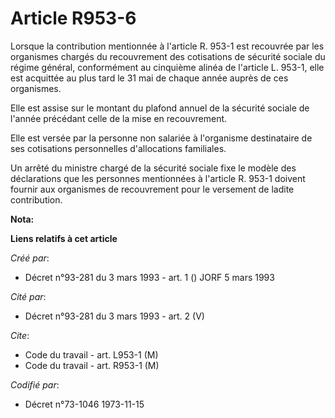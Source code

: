 # Article R953-6

Lorsque la contribution mentionnée à l'article R. 953-1 est recouvrée par les organismes chargés du recouvrement des
cotisations de sécurité sociale du régime général, conformément au cinquième alinéa de l'article L. 953-1, elle est acquittée
au plus tard le 31 mai de chaque année auprès de ces organismes.

Elle est assise sur le montant du plafond annuel de la sécurité sociale de l'année précédant celle de la mise en
recouvrement.

Elle est versée par la personne non salariée à l'organisme destinataire de ses cotisations personnelles d'allocations
familiales.

Un arrêté du ministre chargé de la sécurité sociale fixe le modèle des déclarations que les personnes mentionnées à l'article
R. 953-1 doivent fournir aux organismes de recouvrement pour le versement de ladite contribution.

**Nota:**



**Liens relatifs à cet article**

_Créé par_:

  - Décret n°93-281 du 3 mars 1993 - art. 1 () JORF 5 mars 1993

_Cité par_:

  - Décret n°93-281 du 3 mars 1993 - art. 2 (V)

_Cite_:

  - Code du travail - art. L953-1 (M)
  - Code du travail - art. R953-1 (M)

_Codifié par_:

  - Décret n°73-1046 1973-11-15
